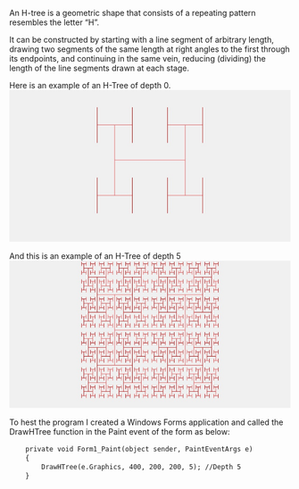 An H-tree is a geometric shape that consists of a repeating pattern resembles the letter “H”.

It can be constructed by starting with a line segment of arbitrary length, drawing two segments of the same length at right angles to the first through its endpoints, and continuing in the same vein, reducing (dividing) the length of the line segments drawn at each stage.

Here is an example of an H-Tree of depth 0. ![depth_2](https://github.com/kilicars/Algorithm-Challenges/blob/master/HTree/htree_depth2.jpg)

And this is an example of an H-Tree of depth 5![depth_5](https://github.com/kilicars/Algorithm-Challenges/blob/master/HTree/htree_depth5.jpg)

To hest the program I created a Windows Forms application and called the DrawHTree function in the Paint event of the form as below:

        private void Form1_Paint(object sender, PaintEventArgs e)
        {
            DrawHTree(e.Graphics, 400, 200, 200, 5); //Depth 5
        }
